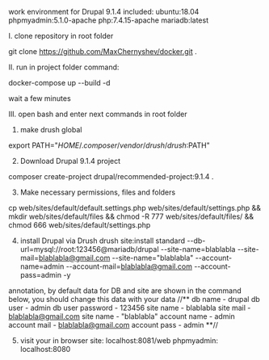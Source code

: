work environment for Drupal 9.1.4
included:
ubuntu:18.04
phpmyadmin:5.1.0-apache
php:7.4.15-apache
mariadb:latest

I. clone repository in root folder

git clone https://github.com/MaxChernyshev/docker.git .

II. run in project folder command: 

docker-compose up --build -d

wait a few minutes

III. open bash and enter next commands in root folder

1) make drush global

export PATH="$HOME/.composer/vendor/drush/drush:$PATH"


2) Download Drupal 9.1.4 project

composer create-project drupal/recommended-project:9.1.4 .


3) Make necessary permissions, files and folders

cp web/sites/default/default.settings.php web/sites/default/settings.php && mkdir web/sites/default/files && chmod -R 777 web/sites/default/files/ && chmod 666 web/sites/default/settings.php


4) install Drupal via Drush
drush site:install standard --db-url=mysql://root:123456@mariadb/drupal --site-name=blablabla --site-mail=blablabla@gmail.com --site-name="blablabla" --account-name=admin  --account-mail=blablabla@gmail.com --account-pass=admin -y

annotation, by default data for DB and site are shown in the command below, you should change this data with your data
//**
db name - drupal 
db user - admin 
db user password - 123456
site name - blablabla 
site mail - blablabla@gmail.com 
site name - "blablabla" 
account name - admin 
account mail - blablabla@gmail.com 
account pass - admin
**//


5) visit your in browser
site: localhost:8081/web
phpmyadmin: localhost:8080

